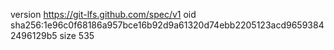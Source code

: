 version https://git-lfs.github.com/spec/v1
oid sha256:1e96c0f68186a957bce16b92d9a61320d74ebb2205123acd96593842496129b5
size 535
